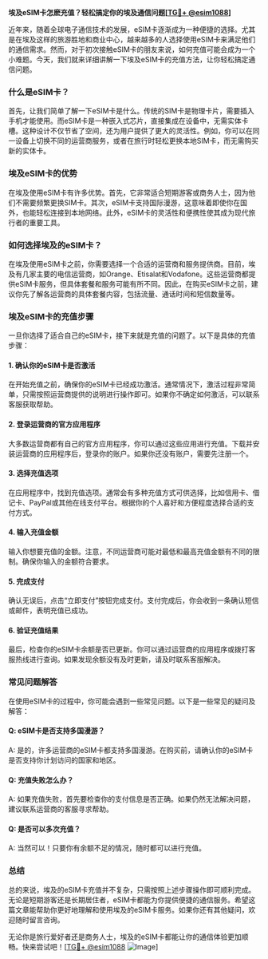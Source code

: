 **埃及eSIM卡怎麽充值？轻松搞定你的埃及通信问题[[TG💪+ @esim1088](https://t.me/s/esim1088)]**

近年来，随着全球电子通信技术的发展，eSIM卡逐渐成为一种便捷的选择。尤其是在埃及这样的旅游胜地和商业中心，越来越多的人选择使用eSIM卡来满足他们的通信需求。然而，对于初次接触eSIM卡的朋友来说，如何充值可能会成为一个小难题。今天，我们就来详细讲解一下埃及eSIM卡的充值方法，让你轻松搞定通信问题。

### 什么是eSIM卡？

首先，让我们简单了解一下eSIM卡是什么。传统的SIM卡是物理卡片，需要插入手机才能使用。而eSIM卡是一种嵌入式芯片，直接集成在设备中，无需实体卡槽。这种设计不仅节省了空间，还为用户提供了更大的灵活性。例如，你可以在同一设备上切换不同的运营商服务，或者在旅行时轻松更换本地SIM卡，而无需购买新的实体卡。

### 埃及eSIM卡的优势

在埃及使用eSIM卡有许多优势。首先，它非常适合短期游客或商务人士，因为他们不需要频繁更换SIM卡。其次，eSIM卡支持国际漫游，这意味着即使你在国外，也能轻松连接到本地网络。此外，eSIM卡的灵活性和便携性使其成为现代旅行者的重要工具。

### 如何选择埃及的eSIM卡？

在埃及使用eSIM卡之前，你需要选择一个合适的运营商和服务提供商。目前，埃及有几家主要的电信运营商，如Orange、Etisalat和Vodafone。这些运营商都提供eSIM卡服务，但具体套餐和服务可能有所不同。因此，在购买eSIM卡之前，建议你先了解各运营商的具体套餐内容，包括流量、通话时间和短信数量等。

### 埃及eSIM卡的充值步骤

一旦你选择了适合自己的eSIM卡，接下来就是充值的问题了。以下是具体的充值步骤：

#### 1. 确认你的eSIM卡是否激活

在开始充值之前，确保你的eSIM卡已经成功激活。通常情况下，激活过程非常简单，只需按照运营商提供的说明进行操作即可。如果你不确定如何激活，可以联系客服获取帮助。

#### 2. 登录运营商的官方应用程序

大多数运营商都有自己的官方应用程序，你可以通过这些应用进行充值。下载并安装运营商的应用程序后，登录你的账户。如果你还没有账户，需要先注册一个。

#### 3. 选择充值选项

在应用程序中，找到充值选项。通常会有多种充值方式可供选择，比如信用卡、借记卡、PayPal或其他在线支付平台。根据你的个人喜好和方便程度选择合适的支付方式。

#### 4. 输入充值金额

输入你想要充值的金额。注意，不同运营商可能对最低和最高充值金额有不同的限制。确保你输入的金额符合要求。

#### 5. 完成支付

确认无误后，点击“立即支付”按钮完成支付。支付完成后，你会收到一条确认短信或邮件，表明充值已成功。

#### 6. 验证充值结果

最后，检查你的eSIM卡余额是否已更新。你可以通过运营商的应用程序或拨打客服热线进行查询。如果发现余额没有及时更新，请及时联系客服解决。

### 常见问题解答

在使用eSIM卡的过程中，你可能会遇到一些常见问题。以下是一些常见的疑问及解答：

#### Q: eSIM卡是否支持多国漫游？
A: 是的，许多运营商的eSIM卡都支持多国漫游。在购买前，请确认你的eSIM卡是否支持你计划访问的国家和地区。

#### Q: 充值失败怎么办？
A: 如果充值失败，首先要检查你的支付信息是否正确。如果仍然无法解决问题，建议联系运营商的客服寻求帮助。

#### Q: 是否可以多次充值？
A: 当然可以！只要你有余额不足的情况，随时都可以进行充值。

### 总结

总的来说，埃及的eSIM卡充值并不复杂，只需按照上述步骤操作即可顺利完成。无论是短期游客还是长期居住者，eSIM卡都能为你提供便捷的通信服务。希望这篇文章能帮助你更好地理解和使用埃及的eSIM卡服务。如果你还有其他疑问，欢迎随时留言咨询。

无论你是旅行爱好者还是商务人士，埃及的eSIM卡都能让你的通信体验更加顺畅。快来尝试吧！[[TG💪+ @esim1088](https://t.me/s/esim1088) ![Image](https://i.postimg.cc/4NQfJmqS/Snipaste-2025-05-13-00-14-12.png)]